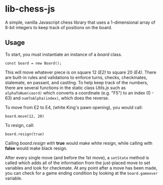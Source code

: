 # lib-chess-js
A simple, vanilla Javascript chess library that uses a 1-dimensional array of 8-bit integers to keep track of positions on the board.

## Usage

To start, you must instantiate an instance of a *board* class. 

`const board = new Board();`

This will move whatever piece is on square 12 *(E2)* to square 20 *(E4)*. There are built-in rules and validations to enforce turns, checks, checkmates, stalemate, en passant, and castling.
To help keep track of the numbers, there are several functions in the static class *Utils.js* such as `alphaToNum(coord)` which converts a coordinate (e.g. "F5") to an index (0 - 63)  and `numToAlpha(index)`, which does the reverse.

To move from E2 to E4, (white King's pawn opening), you would call:

`board.move(12, 20)`

To resign, call:

`board.resign(true)`


Calling *board.resign* with __true__ would make white resign, while calling with __false__ would make black resign.

After every single move (and before the 1st move), a `setState` method is called which adds all of the information from the just-placed move to set variables and look for checkmate.
At any point after a move has been made, you can check for a game ending condition by looking at the `board.gameover` variable.





